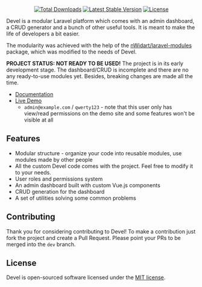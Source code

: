 <p align="center">
<a href="https://packagist.org/packages/voerro/devel"><img src="https://poser.pugx.org/voerro/devel/d/total.svg" alt="Total Downloads"></a>
<a href="https://packagist.org/packages/voerro/devel"><img src="https://poser.pugx.org/voerro/devel/v/stable.svg" alt="Latest Stable Version"></a>
<a href="https://packagist.org/packages/voerro/devel"><img src="https://poser.pugx.org/voerro/devel/license.svg" alt="License"></a>
</p>

Devel is a modular Laravel platform which comes with an admin dashboard, a CRUD generator and a bunch of other useful tools. It is meant to make the life of developers a bit easier.

The modularity was achieved with the help of the [nWidart/laravel-modules](https://github.com/nWidart/laravel-modules) package, which was modified to the needs of Devel.

**PROJECT STATUS: NOT READY TO BE USED!** The project is in its early development stage. The dashboard/CRUD is incomplete and there are no any ready-to-use modules yet. Besides, breaking changes are made all the time.

- [Documentation](http://voerro.com/en/projects/devel/)
- [Live Demo](http://devel.voerro.com/dashboard)
    - `admin@example.com` / `qwerty123` - note that this user only has view/read permissions on the demo site and some features won't be visible at all

## Features

- Modular structure - organize your code into reusable modules, use modules made by other people
- All the custom Devel code comes with the project. Feel free to modify it to your needs.
- User roles and permissions system
- An admin dashboard built with custom Vue.js components
- CRUD generation for the dashboard
- A set of utilities solving some common problems

## Contributing

Thank you for considering contributing to Devel! To make a contribution just fork the project and create a Pull Request. Please point your PRs to be merged into the `dev` branch.

## License

Devel is open-sourced software licensed under the [MIT license](https://opensource.org/licenses/MIT).
